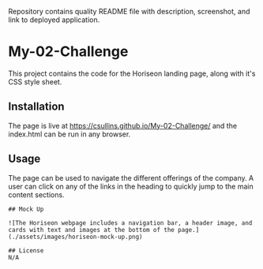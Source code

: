Repository contains quality README file with description, screenshot, and link to deployed application.

# My-02-Challenge

This project contains the code for the Horiseon landing page, along with it's CSS style sheet.

## Installation

The page is live at https://csullins.github.io/My-02-Challenge/ and the index.html can be run in any browser.

## Usage

The page can be used to navigate the different offerings of the company. A user can click on any of the links in the heading to quickly jump to the main content sections.
```
## Mock Up

![The Horiseon webpage includes a navigation bar, a header image, and cards with text and images at the bottom of the page.](./assets/images/horiseon-mock-up.png)

## License
N/A
